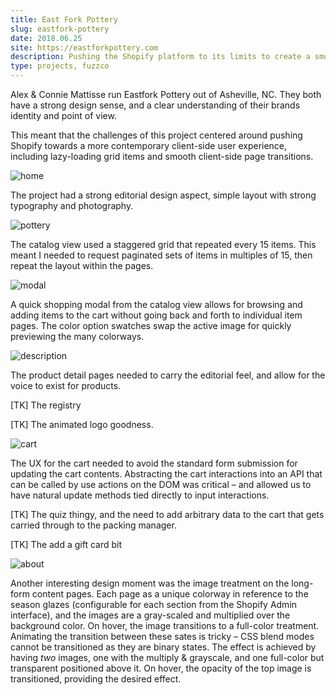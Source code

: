 ```yaml
---
title: East Fork Pottery
slug: eastfork-pottery
date: 2018.06.25
site: https://eastforkpottery.com
description: Pushing the Shopify platform to its limits to create a smooth and playful experience.
type: projects, fuzzco
---
```


Alex & Connie Mattisse run Eastfork Pottery out of Asheville, NC. They both have a strong design sense, and a clear understanding of their brands identity and point of view. 

This meant that the challenges of this project centered around pushing Shopify towards a more contemporary client-side user experience, including lazy-loading grid items and smooth client-side page transitions.

![home](https://photos.smugmug.com/Projects/Eastfork/i-cP8LrmX/0/ddeae95c/X5/home-X5.png)

The project had a strong editorial design aspect, simple layout with strong typography and photography.

![pottery](https://photos.smugmug.com/Projects/Eastfork/i-vQ7T4bm/0/d731ecea/X5/pottery-X5.png)

The catalog view used a staggered grid that repeated every 15 items. This meant I needed to request paginated sets of items in multiples of 15, then repeat the layout within the pages. 

![modal](https://photos.smugmug.com/Projects/Eastfork/i-hCHnw2C/0/2caa267e/X5/modal-X5.png)

A quick shopping modal from the catalog view allows for browsing and adding items to the cart without going back and forth to individual item pages. The color option swatches swap the active image for quickly previewing the many colorways.

![description](https://photos.smugmug.com/Projects/Eastfork/i-zQQcHhf/0/e406a0b6/X5/description-X5.png)

The product detail pages needed to carry the editorial feel, and allow for the voice to exist for products.  

[TK] The registry

[TK] The animated logo goodness.

![cart](https://photos.smugmug.com/Projects/Eastfork/i-GFMq4LN/0/7f9fd3c9/X3/cart-X3.png)

The UX for the cart needed to avoid the standard form submission for updating the cart contents. Abstracting the cart interactions into an API that can be called by use actions on the DOM was critical – and allowed us to have natural update methods tied directly to input interactions.

[TK] The quiz thingy, and the need to add arbitrary data to the cart that gets carried through to the packing manager.

[TK] The add a gift card bit

![about](https://photos.smugmug.com/Projects/Eastfork/i-BwfNf2t/0/a59a20e1/X5/about-X5.png)

Another interesting design moment was the image treatment on the long-form content pages. Each page as a unique colorway in reference to the season glazes (configurable for each section from the Shopify Admin interface), and the images are a gray-scaled and multiplied over the background color. On hover, the image transitions to a full-color treatment. Animating the transition between these sates is tricky – CSS blend modes cannot be transitioned as they are binary states. The effect is achieved by having _two_ images, one with the multiply & grayscale, and one full-color but transparent positioned above it. On hover, the opacity of the top image is transitioned, providing the desired effect.